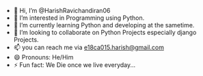 - 👋 Hi, I’m @HarishRavichandiran06
- 👀 I’m interested in Programming using Python.
- 🌱 I’m currently learning Python and developing at the sametime.
- 💞️ I’m looking to collaborate on Python Projects especially django Projects.
- 📫 you can reach me via e18ca015.harish@gmail.com
- 😄 Pronouns: He/Him
- ⚡ Fun fact: We Die once we live everyday...

<!---
HarishRavichandiran06/HarishRavichandiran06 is a ✨ special ✨ repository because its `README.md` (this file) appears on your GitHub profile.
You can click the Preview link to take a look at your changes.
--->
